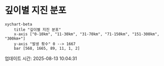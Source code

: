 # 깊이별 지진 분포

```mermaid
xychart-beta
    title "깊이별 지진 분포"
    x-axis ["0-10km", "11-30km", "31-70km", "71-150km", "151-300km", "300km+"]
    y-axis "발생 횟수" 0 --> 1667
    bar [568, 1665, 89, 11, 1, 2]
```

업데이트 시간: 2025-08-13 10:04:31
